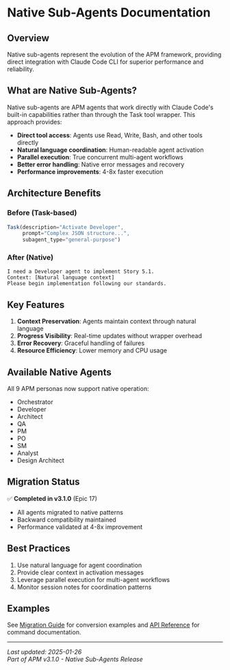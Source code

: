 # Native Sub-Agents Documentation

## Overview

Native sub-agents represent the evolution of the APM framework, providing direct integration with Claude Code CLI for superior performance and reliability.

## What are Native Sub-Agents?

Native sub-agents are APM agents that work directly with Claude Code's built-in capabilities rather than through the Task tool wrapper. This approach provides:

- **Direct tool access**: Agents use Read, Write, Bash, and other tools directly
- **Natural language coordination**: Human-readable agent activation
- **Parallel execution**: True concurrent multi-agent workflows
- **Better error handling**: Native error messages and recovery
- **Performance improvements**: 4-8x faster execution

## Architecture Benefits

### Before (Task-based)
```javascript
Task(description="Activate Developer", 
     prompt="Complex JSON structure...", 
     subagent_type="general-purpose")
```

### After (Native)
```
I need a Developer agent to implement Story 5.1.
Context: [Natural language context]
Please begin implementation following our standards.
```

## Key Features

1. **Context Preservation**: Agents maintain context through natural language
2. **Progress Visibility**: Real-time updates without wrapper overhead
3. **Error Recovery**: Graceful handling of failures
4. **Resource Efficiency**: Lower memory and CPU usage

## Available Native Agents

All 9 APM personas now support native operation:
- Orchestrator
- Developer
- Architect
- QA
- PM
- PO
- SM
- Analyst
- Design Architect

## Migration Status

✅ **Completed in v3.1.0** (Epic 17)
- All agents migrated to native patterns
- Backward compatibility maintained
- Performance validated at 4-8x improvement

## Best Practices

1. Use natural language for agent coordination
2. Provide clear context in activation messages
3. Leverage parallel execution for multi-agent workflows
4. Monitor session notes for coordination patterns

## Examples

See [Migration Guide](../migration/migration-guide.md) for conversion examples and [API Reference](../api/parallel-commands.md) for command documentation.

---
*Last updated: 2025-01-26*  
*Part of APM v3.1.0 - Native Sub-Agents Release*